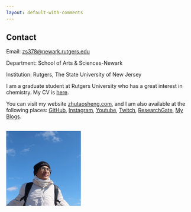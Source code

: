```yaml
---
layout: default-with-comments
---
```


## Contact


Email: zs378@newark.rutgers.edu

Department: School of Arts & Sciences-Newark

Institution: Rutgers, The State University of New Jersey

I am a graduate student at Rutgers University who has a great interest in chemistry. My CV is [here](/cv/CV-Zhutao.pdf).

You can visit my website [zhutaosheng.com](https://www.zhutaosheng.com/), and I am also available at the following places: [GitHub](https://github.com/zhutaosheng), [Instagram](https://www.instagram.com/zhtuao.s), [Youtube](https://www.youtube.com/@ZhutaoGuru), [Twitch](https://www.twitch.tv/zhutao_s), [ResearchGate](https://www.researchgate.net/profile/Zhutao-Sheng), [My Blogs](http://zhutaosheng.com/). 


<br>

<div style="text-align: left;">
<img src="/assets/img/zhutao.jpg" width="40%" />
</div>
